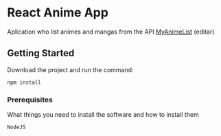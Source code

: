 # React Anime App

Aplication who list animes and mangas from the API [MyAnimeList](https://url) (editar)

## Getting Started

Download the project and run the command:

```
npm install
```

### Prerequisites

What things you need to install the software and how to install them

```
NodeJS
```
